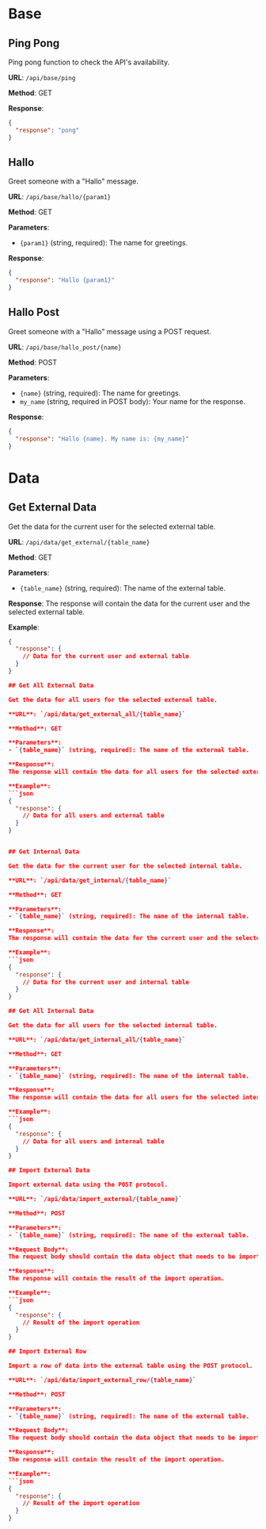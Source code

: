 # Base 
## Ping Pong

Ping pong function to check the API's availability.

**URL**: `/api/base/ping`

**Method**: GET

**Response**:
```json
{
  "response": "pong"
}
```

## Hallo

Greet someone with a "Hallo" message.

**URL**: `/api/base/hallo/{param1}`

**Method**: GET

**Parameters**:
- `{param1}` (string, required): The name for greetings.

**Response**:
```json
{
  "response": "Hallo {param1}"
}
```

## Hallo Post

Greet someone with a "Hallo" message using a POST request.

**URL**: `/api/base/hallo_post/{name}`

**Method**: POST

**Parameters**:
- `{name}` (string, required): The name for greetings.
- `my_name` (string, required in POST body): Your name for the response.

**Response**:
```json
{
  "response": "Hallo {name}. My name is: {my_name}"
}
```

# Data

## Get External Data

Get the data for the current user for the selected external table.

**URL**: `/api/data/get_external/{table_name}`

**Method**: GET

**Parameters**:
- `{table_name}` (string, required): The name of the external table.

**Response**:
The response will contain the data for the current user and the selected external table.

**Example**:
```json
{
  "response": {
    // Data for the current user and external table
  }
}

## Get All External Data

Get the data for all users for the selected external table.

**URL**: `/api/data/get_external_all/{table_name}`

**Method**: GET

**Parameters**:
- `{table_name}` (string, required): The name of the external table.

**Response**:
The response will contain the data for all users for the selected external table.

**Example**:
```json
{
  "response": {
    // Data for all users and external table
  }
}


## Get Internal Data

Get the data for the current user for the selected internal table.

**URL**: `/api/data/get_internal/{table_name}`

**Method**: GET

**Parameters**:
- `{table_name}` (string, required): The name of the internal table.

**Response**:
The response will contain the data for the current user and the selected internal table.

**Example**:
```json
{
  "response": {
    // Data for the current user and internal table
  }
}

## Get All Internal Data

Get the data for all users for the selected internal table.

**URL**: `/api/data/get_internal_all/{table_name}`

**Method**: GET

**Parameters**:
- `{table_name}` (string, required): The name of the internal table.

**Response**:
The response will contain the data for all users for the selected internal table.

**Example**:
```json
{
  "response": {
    // Data for all users and internal table
  }
}

## Import External Data

Import external data using the POST protocol.

**URL**: `/api/data/import_external/{table_name}`

**Method**: POST

**Parameters**:
- `{table_name}` (string, required): The name of the external table.

**Request Body**:
The request body should contain the data object that needs to be imported. It should be an array where each entry represents a row to be imported.

**Response**:
The response will contain the result of the import operation.

**Example**:
```json
{
  "response": {
    // Result of the import operation
  }
}

## Import External Row

Import a row of data into the external table using the POST protocol.

**URL**: `/api/data/import_external_row/{table_name}`

**Method**: POST

**Parameters**:
- `{table_name}` (string, required): The name of the external table.

**Request Body**:
The request body should contain the data object that needs to be imported. It should be an associative array where each key represents the name of the column and the corresponding value represents the data for that column.

**Response**:
The response will contain the result of the import operation.

**Example**:
```json
{
  "response": {
    // Result of the import operation
  }
}



